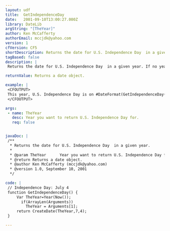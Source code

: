 ```yaml
---
layout: udf
title:  GetIndependenceDay
date:   2001-09-10T13:00:27.000Z
library: DateLib
argString: "[TheYear]"
author: Ken McCafferty
authorEmail: mccjdk@yahoo.com
version: 1
cfVersion: CF5
shortDescription: Returns the date for U.S. Independence Day  in a given year.
tagBased: false
description: |
 Returns the date for U.S. Independence Day  in a given year. If no year is specified, defaults to current year.

returnValue: Returns a date object.

example: |
 <CFOUTPUT>
 This year, U.S. Independence Day is on #DateFormat(GetIndependenceDay(), 'dddd, mmm dd, yyyy')#.
 </CFOUTPUT>

args:
 - name: TheYear
   desc: Year you want to return U.S. Independence Day for.
   req: false


javaDoc: |
 /**
  * Returns the date for U.S. Independence Day  in a given year.
  * 
  * @param TheYear      Year you want to return U.S. Independence Day for. 
  * @return Returns a date object. 
  * @author Ken McCafferty (mccjdk@yahoo.com) 
  * @version 1.0, September 10, 2001 
  */

code: |
 // Independence Day: July 4
 function GetIndependenceDay() {
     Var TheYear=Year(Now());
       if(ArrayLen(Arguments)) 
         TheYear = Arguments[1];
     return CreateDate(TheYear,7,4);
 }

---
```


